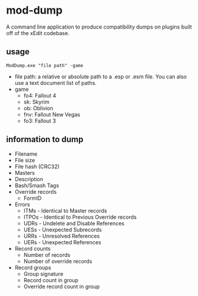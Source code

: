# mod-dump
A command line application to produce compatibility dumps on plugins built off of the xEdit codebase.

## usage

`ModDump.exe "file path" -game`

- file path: a relative or absolute path to a .esp or .esm file.  You can also use a text document list of paths.
- game
  - fo4: Fallout 4
  - sk: Skyrim
  - ob: Oblivion
  - fnv: Fallout New Vegas
  - fo3: Fallout 3

## information to dump

- Filename
- File size
- File hash (CRC32)
- Masters
- Description
- Bash/Smash Tags
- Override records
  - FormID
- Errors
  - ITMs - Identical to Master records
  - ITPOs - Identical to Previous Override records
  - UDRs - Undelete and Disable References
  - UESs - Unexpected Subrecords
  - URRs - Unresolved References
  - UERs - Unexpected References
- Record counts
  - Number of records
  - Number of override records
- Record groups
  - Group signature
  - Record count in group
  - Override record count in group